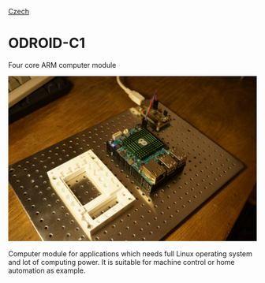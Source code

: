 
[Czech](./README.cs.md)
<!--- module --->
# ODROID-C1
<!--- Emodule --->

<!--- subtitle --->Four core ARM computer module<!--- Esubtitle --->

![ODROID-C1](/doc/img/ODROID-C1_top_big.jpg)

<!--- description --->Computer module for applications which needs full Linux operating system and lot of computing power. It is suitable for machine control or home automation as example.<!--- Edescription --->
            